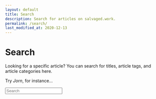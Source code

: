 ```yaml
---
layout: default
title: Search
description: Search for articles on salvaged.work.
permalink: /search/
last_modified_at: 2020-12-13
---
```

# Search

Looking for a specific article? You can search for titles, article tags, and article categories here.

Try _Jorn_, for instance...

<!-- Html Elements for Search -->
<div id="search-container">
<input type="text" id="search-input" placeholder="Search">
<ul id="results-container"></ul>
</div>

<!-- Script pointing to simple-jekyll-search.min.js -->
<script src="/js/simple-jekyll-search.min.js" type="text/javascript"></script>

<!-- Configuration -->
<script>
SimpleJekyllSearch({
  searchInput: document.getElementById('search-input'),
  resultsContainer: document.getElementById('results-container'),
  searchResultTemplate: '<div class="search-results-entry"><a href="{url}"><h2>{title}</h2></a><span>{description}</span></div>',
  json: '/search.json'
  
})
</script>